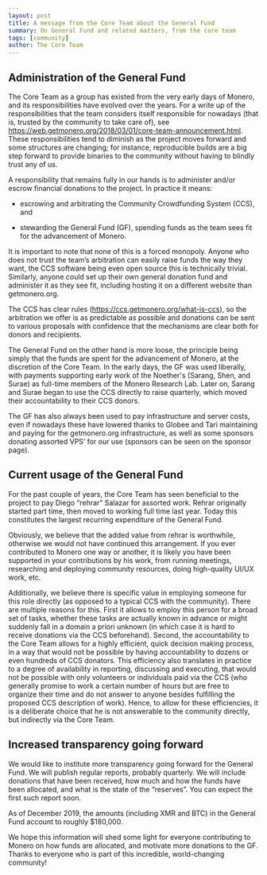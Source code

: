 ```yaml
---
layout: post
title: A message from the Core Team about the General Fund
summary: On General Fund and related matters, from the core team
tags: [community]
author: The Core Team
---
```


## Administration of the General Fund

The Core Team as a group has existed from the very early days of Monero, and its responsibilities have evolved over the years. For a write up of the responsibilities that the team considers itself responsible for nowadays (that is, trusted by the community to take care of), see https://web.getmonero.org/2018/03/01/core-team-announcement.html. These responsibilities tend to diminish as the project moves forward and some structures are changing; for instance, reproducible builds are a big step forward to provide binaries to the community without having to blindly trust any of us.

A responsibility that remains fully in our hands is to administer and/or escrow financial donations to the project. In practice it means:

- escrowing and arbitrating the Community Crowdfunding System (CCS), and

- stewarding the General Fund (GF), spending funds as the team sees fit for the advancement of Monero.

It is important to note that none of this is a forced monopoly. Anyone who does not trust the team’s arbitration can easily raise funds the way they want, the CCS software being even open source this is technically trivial. Similarly, anyone could set up their own general donation fund and administer it as they see fit, including hosting it on a different website than getmonero.org.

The CCS has clear rules (https://ccs.getmonero.org/what-is-ccs), so the arbitration we offer is as predictable as possible and donations can be sent to various proposals with confidence that the mechanisms are clear both for donors and recipients.

The General Fund on the other hand is more loose, the principle being simply that the funds are spent for the advancement of Monero, at the discretion of the Core Team. In the early days, the GF was used liberally, with payments supporting early work of the Noether's (Sarang, Shen, and Surae) as full-time members of the Monero Research Lab. Later on, Sarang and Surae began to use the CCS directly to raise quarterly, which moved their accountability to their CCS donors.

The GF has also always been used to pay infrastructure and server costs, even if nowadays these have lowered thanks to Globee and Tari maintaining and paying for the getmonero.org infrastructure, as well as some sponsors donating assorted VPS’ for our use (sponsors can be seen on the sponsor page).

## Current usage of the General Fund

For the past couple of years, the Core Team has seen beneficial to the project to pay Diego “rehrar” Salazar for assorted work. Rehrar originally started part time, then moved to working full time last year. Today this constitutes the largest recurring expenditure of the General Fund.

Obviously, we believe that the added value from rehrar is worthwhile, otherwise we would not have continued this arrangement. If you ever contributed to Monero one way or another, it is likely you have been supported in your contributions by his work, from running meetings, researching and deploying community resources, doing high-quality UI/UX work, etc.

Additionally, we believe there is specific value in employing someone for this role directly (as opposed to a typical CCS with the community). There are multiple reasons for this. First it allows to employ this person for a broad set of tasks, whether these tasks are actually known in advance or might suddenly fall in a domain a priori unknown (in which case it is hard to receive donations via the CCS beforehand). Second, the accountability to the Core Team allows for a highly efficient, quick decision making process, in a way that would not be possible by having accountability to dozens or even hundreds of CCS donators. This efficiency also translates in practice to a degree of availability in reporting, discussing and executing, that would not be possible with only volunteers or individuals paid via the CCS (who generally promise to work a certain number of hours but are free to organize their time and do not answer to anyone besides fulfilling the proposed CCS description of work). Hence, to allow for these efficiencies, it is a deliberate choice that he is not answerable to the community directly, but indirectly via the Core Team.

## Increased transparency going forward

We would like to institute more transparency going forward for the General Fund. We will publish regular reports, probably quarterly. We will include donations that have been received, how much and how the funds have been allocated, and what is the state of the “reserves”. You can expect the first such report soon.

As of December 2019, the amounts (including XMR and BTC) in the General Fund account to roughly $180,000.

We hope this information will shed some light for everyone contributing to Monero on how funds are allocated, and motivate more donations to the GF. Thanks to everyone who is part of this incredible, world-changing community!
